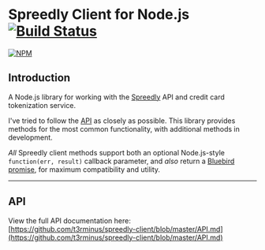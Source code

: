 # Spreedly Client for Node.js [![Build Status](https://travis-ci.org/brickclick/spreedly-client.svg?branch=master)](https://travis-ci.org/brickclick/spreedly-client)

[![NPM](https://nodei.co/npm/spreedly-client.png)](https://nodei.co/npm/spreedly-client/)

## Introduction
A Node.js library for working with the [Spreedly](https://spreedly.com/) API and credit card tokenization service.

I've tried to follow the [API](https://docs.spreedly.com/reference/api/v1/) as closely as possible.
This library provides methods for the most common functionality, with additional methods in development.

_All_ Spreedly client methods support both an optional Node.js-style
`function(err, result)` callback parameter, and _also_ return a 
[Bluebird promise](https://github.com/petkaantonov/bluebird), for maximum compatibility and utility.

***

## API

View the full API documentation here: [https://github.com/t3rminus/spreedly-client/blob/master/API.md](https://github.com/t3rminus/spreedly-client/blob/master/API.md)
